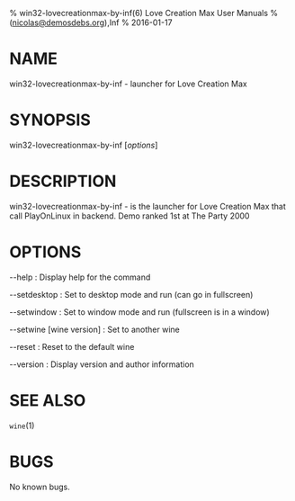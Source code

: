 % win32-lovecreationmax-by-inf(6) Love Creation Max User Manuals
%  (nicolas@demosdebs.org),Inf
% 2016-01-17

# NAME
win32-lovecreationmax-by-inf - launcher for Love Creation Max

# SYNOPSIS
win32-lovecreationmax-by-inf [*options*]

# DESCRIPTION
win32-lovecreationmax-by-inf - is the launcher for Love Creation Max that call PlayOnLinux in backend.
Demo ranked 1st at The Party 2000

# OPTIONS
\--help
:   Display help for the command

\--setdesktop
:   Set to desktop mode and run (can go in fullscreen)

\--setwindow
:   Set to window mode and run (fullscreen is in a window)

\--setwine [wine version]
:   Set to another wine

\--reset
:   Reset to the default wine

\--version
:   Display version and author information

# SEE ALSO
`wine`(1)

# BUGS
No known bugs.
